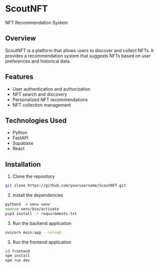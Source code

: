 # ScoutNFT

NFT Recommendation System

## Overview

ScoutNFT is a platform that allows users to discover and collect NFTs. It provides a recommendation system that suggests NFTs based on user preferences and historical data.

## Features

- User authentication and authorization
- NFT search and discovery
- Personalized NFT recommendations
- NFT collection management

## Technologies Used

- Python
- FastAPI
- Supabase
- React

## Installation

1. Clone the repository

```bash
git clone https://github.com/yourusername/ScoutNFT.git
```

2. Install the dependencies


```bash
python3 -m venv venv
source venv/bin/activate
pip3 install -r requirements.txt
```

3. Run the backend application

```bash
uvicorn main:app --reload
```

3. Run the frontend application

```bash
cd frontend
npm install
npm run dev
```
